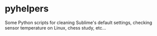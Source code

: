 # pyhelpers
Some Python scripts for cleaning Sublime's default settings, checking sensor temperature on Linux, chess study, etc...
